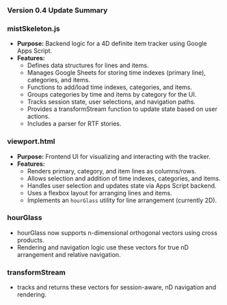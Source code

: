 ### **Version 0.4 Update Summary**

###  **mistSkeleton.js**

* **Purpose:** Backend logic for a 4D definite item tracker using Google Apps Script.  
* **Features:**  
  * Defines data structures for lines and items.  
  * Manages Google Sheets for storing time indexes (primary line), categories, and items.  
  * Functions to add/load time indexes, categories, and items.  
  * Groups categories by time and items by category for the UI.  
  * Tracks session state, user selections, and navigation paths.  
  * Provides a transformStream function to update state based on user actions.  
  * Includes a parser for RTF stories.

### **viewport.html**

* **Purpose:** Frontend UI for visualizing and interacting with the tracker.  
* **Features:**  
  * Renders primary, category, and item lines as columns/rows.  
  * Allows selection and addition of time indexes, categories, and items.  
  * Handles user selection and updates state via Apps Script backend.  
  * Uses a flexbox layout for arranging lines and items.  
  * Implements an `hourGlass` utility for line arrangement (currently 2D).

### **hourGlass**
  * hourGlass now supports n-dimensional orthogonal vectors using cross products.
  * Rendering and navigation logic use these vectors for true nD arrangement and  relative navigation.

### **transformStream**
  * tracks and returns these vectors for session-aware, nD navigation and rendering.


